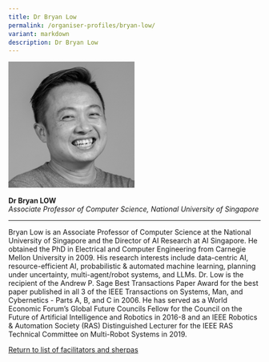 ```yaml
---
title: Dr Bryan Low
permalink: /organiser-profiles/bryan-low/
variant: markdown
description: Dr Bryan Low
---
```

<div style="width:50%"><img src="/images/People/bryan_low.jpeg" alt="Dr Bryan Low"></div>

**Dr Bryan LOW**<br>*Associate Professor of Computer Science, National University of Singapore*<br>

---

Bryan Low is an Associate Professor of Computer Science at the National University of Singapore and the Director of AI Research at AI Singapore. He obtained the PhD in Electrical and Computer Engineering from Carnegie Mellon University in 2009. His research interests include data-centric AI, resource-efficient AI, probabilistic &amp; automated machine learning, planning under uncertainty, multi-agent/robot systems, and LLMs. Dr. Low is the recipient of the Andrew P. Sage Best Transactions Paper Award for the best paper published in all 3 of the IEEE Transactions on Systems, Man, and Cybernetics - Parts A, B, and C in 2006. He has served as a World Economic Forum’s Global Future Councils Fellow for the Council on the Future of Artificial Intelligence and Robotics in 2016-8 and an IEEE Robotics &amp; Automation Society (RAS) Distinguished Lecturer for the IEEE RAS Technical Committee on Multi-Robot Systems in 2019.


[Return to list of facilitators and sherpas](/facilitators-sherpas)